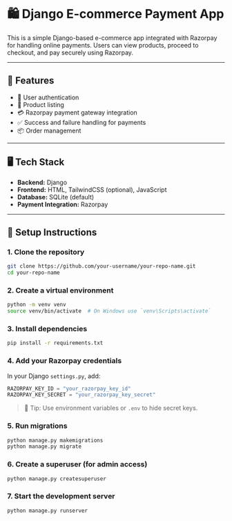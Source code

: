 # 🛍️ Django E-commerce Payment App

This is a simple Django-based e-commerce app integrated with Razorpay for handling online payments. Users can view products, proceed to checkout, and pay securely using Razorpay.

---

## 🚀 Features

- 🔐 User authentication  
- 🛒 Product listing  
- 💳 Razorpay payment gateway integration  
- ✅ Success and failure handling for payments  
- 📦 Order management  

---

## 🖥️ Tech Stack

- **Backend:** Django  
- **Frontend:** HTML, TailwindCSS (optional), JavaScript  
- **Database:** SQLite (default)  
- **Payment Integration:** Razorpay  

---

## 🔧 Setup Instructions

### 1. Clone the repository
```bash
git clone https://github.com/your-username/your-repo-name.git
cd your-repo-name
```

### 2. Create a virtual environment
```bash
python -m venv venv
source venv/bin/activate  # On Windows use `venv\Scripts\activate`
```

### 3. Install dependencies
```bash
pip install -r requirements.txt
```

### 4. Add your Razorpay credentials
In your Django `settings.py`, add:

```python
RAZORPAY_KEY_ID = "your_razorpay_key_id"
RAZORPAY_KEY_SECRET = "your_razorpay_key_secret"
```
> 🔐 Tip: Use environment variables or `.env` to hide secret keys.

### 5. Run migrations
```bash
python manage.py makemigrations
python manage.py migrate
```

### 6. Create a superuser (for admin access)
```bash
python manage.py createsuperuser
```

### 7. Start the development server
```bash
python manage.py runserver
